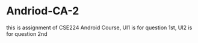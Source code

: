 # Andriod-CA-2
this is assignment of CSE224 Android Course,
UI1 is for question 1st,
UI2 is for question 2nd
